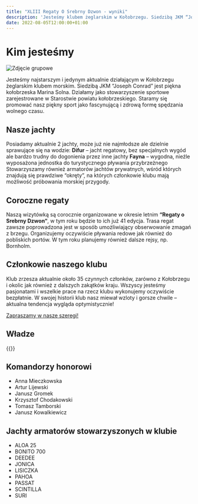 ```yaml
---
title: "XLIII Regaty O Srebrny Dzwon - wyniki"
description: 'Jesteśmy klubem żeglarskim w Kołobrzegu. Siedzibą JKM “Joseph Conrad” jest kołobrzeska Marina Solna. Działamy jako zarejestrowane stowarzyszenie sportowe.'
date: 2022-08-05T12:00:00+01:00
---
```


# Kim jesteśmy

![Zdjęcie grupowe](/images/ekipa-1.jpg "img-fluid w-100")

Jesteśmy najstarszym i jedynym aktualnie działającym w Kołobrzegu żeglarskim klubem morskim. Siedzibą JKM “Joseph Conrad” jest piękna kołobrzeska Marina Solna. Działamy jako stowarzyszenie sportowe zarejestrowane w Starostwie powiatu kołobrzeskiego. Staramy się promować nasz piękny sport jako fascynującą i zdrową formę spędzania wolnego czasu.

## Nasze jachty

Posiadamy aktualnie 2 jachty, może już nie najmłodsze ale dzielnie sprawujące się na wodzie: **Difur** – jacht regatowy, bez specjalnych wygód ale bardzo trudny do dogonienia przez inne jachty **Fayna** – wygodna, nieźle wyposażona jednostka do turystycznego pływania przybrzeżnego Stowarzyszamy również armatorów jachtów prywatnych, wśród których znajdują się prawdziwe “okręty”, na których członkowie klubu mają możliwość próbowania morskiej przygody.

## Coroczne regaty
Naszą wizytówką są corocznie organizowane w okresie letnim **“Regaty o Srebrny Dzwon“**, w tym roku będzie to ich już 41 edycja. Trasa regat zawsze poprowadzona jest w sposób umożliwiający obserwowanie zmagań z brzegu. Organizujemy oczywiście pływania redowe jak również do pobliskich portów. W tym roku planujemy również dalsze rejsy, np. Bornholm.

## Członkowie naszego klubu
Klub zrzesza aktualnie około 35 czynnych członków, zarówno z Kołobrzegu i okolic jak również z dalszych zakątków kraju. Wszyscy jesteśmy pasjonatami i wszelkie prace na rzecz klubu wykonujemy oczywiście bezpłatnie. W swojej historii klub nasz miewał wzloty i gorsze chwile – aktualna tendencja wygląda optymistycznie!

[Zapraszamy w nasze szeregi!](/dolacz-do-nas)

## Władze
{{<management>}}


## Komandorzy honorowi
- Anna Mieczkowska
- Artur Lijewski
- Janusz Gromek
- Krzysztof Chodakowski
- Tomasz Tamborski
- Janusz Kowalkiewicz

## Jachty armatorów stowarzyszonych w klubie

- ALOA 25
- BONITO 700
- DEEDEE
- JONICA
- LISICZKA
- PAHOA
- PASSAT
- SCINTILLA
- SURI